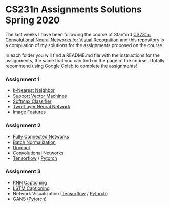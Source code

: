 # CS231n Assignments Solutions Spring 2020

The last weeks I have been following the course of Stanford [CS231n: Convolutional Neural Networks for Visual Recognition](http://cs231n.stanford.edu/index.html) and this repository is a compilation of my solutions for the assignments proposed on the course.

In each folder you will find a README.md file with the instructions for the assignments, the same that you can find on the page of the course. I totally recommend using [Google Colab](https://colab.research.google.com/) to complete the assignments!  

###  Assignment 1

- [k-Nearest Neighbor](https://github.com/israfelsr/CS231n/blob/master/assignment1/knn.ipynb)
- [Support Vector Machines](https://github.com/israfelsr/CS231n/blob/master/assignment1/svm.ipynb)
- [Softmax Classifier](https://github.com/israfelsr/CS231n/blob/master/assignment1/softmax.ipynb)
- [Two-Layer Neural Network](https://github.com/israfelsr/CS231n/blob/master/assignment1/two_layer_net.ipynb)
- [Image Features](https://github.com/israfelsr/CS231n/blob/master/assignment1/features.ipynb)


### Assignment 2

- [Fully Connected Networks](https://github.com/israfelsr/CS231n/blob/master/assignment2/FullyConnectedNets.ipynb)
- [Batch Normalization](https://github.com/israfelsr/CS231n/blob/master/assignment2/BatchNormalization.ipynb)
- [Dropout](https://github.com/israfelsr/CS231n/blob/master/assignment2/Dropout.ipynb)
- [Convolutional Networks](https://github.com/israfelsr/CS231n/blob/master/assignment2/ConvolutionalNetworks.ipynb)
- [Tensorflow](https://github.com/israfelsr/CS231n/blob/master/assignment2/TensorFlow.ipynb) / [Pytorch](https://github.com/israfelsr/CS231n/blob/master/assignment2/PyTorch.ipynb)

### Assignment 3
- [RNN Captioning](https://github.com/israfelsr/CS231n/blob/master/assignment3/RNN_Captioning.ipynb)
- [LSTM Captioning](https://github.com/israfelsr/CS231n/blob/master/assignment3/LSTM_Captioning.ipynb)
- Network Visualization ([Tensorflow](https://github.com/israfelsr/CS231n/blob/master/assignment3/NetworkVisualization-TensorFlow.ipynb) / [Pytorch](https://github.com/israfelsr/CS231n/blob/master/assignment3/NetworkVisualization-PyTorch.ipynb))
- GANS ([Pytorch](https://github.com/israfelsr/CS231n/blob/master/assignment3/Generative_Adversarial_Networks_PyTorch.ipynb))

